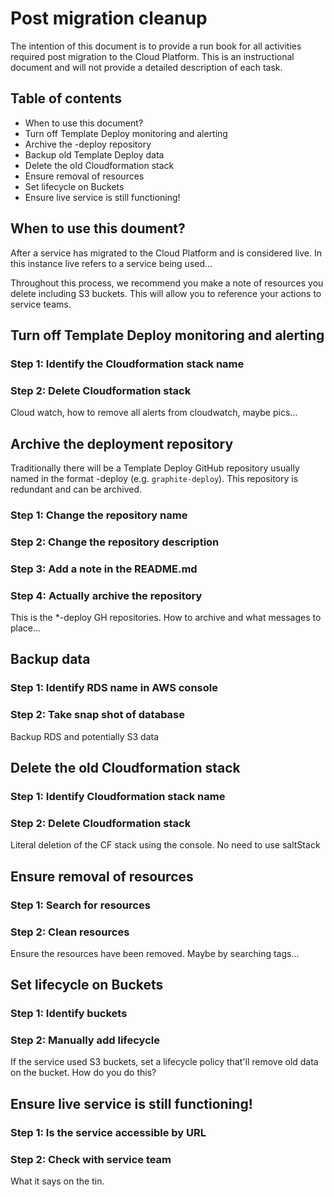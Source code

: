 # Post migration cleanup
The intention of this document is to provide a run book for all activities required post migration to the Cloud Platform. This is an instructional document and will not provide a detailed description of each task. 

## Table of contents
  - When to use this document?
  - Turn off Template Deploy monitoring and alerting
  - Archive the <service>-deploy repository
  - Backup old Template Deploy data
  - Delete the old Cloudformation stack
  - Ensure removal of resources
  - Set lifecycle on Buckets
  - Ensure live service is still functioning!

## When to use this doument?
After a service has migrated to the Cloud Platform and is considered live. In this instance live refers to a service being used...

Throughout this process, we recommend you make a note of resources you delete including S3 buckets. This will allow you to reference your actions to service teams.

## Turn off Template Deploy monitoring and alerting

### Step 1: Identify the Cloudformation stack name

### Step 2: Delete Cloudformation stack

Cloud watch, how to remove all alerts from cloudwatch, maybe pics...

## Archive the deployment repository
Traditionally there will be a Template Deploy GitHub repository usually named in the format <service>-deploy (e.g. `graphite-deploy`). This repository is redundant and can be archived.

### Step 1: Change the repository name

### Step 2: Change the repository description

### Step 3: Add a note in the README.md

### Step 4: Actually archive the repository


This is the *-deploy GH repositories. How to archive and what messages to place...
## Backup data

### Step 1: Identify RDS name in AWS console

### Step 2: Take snap shot of database

Backup RDS and potentially S3 data
## Delete the old Cloudformation stack

### Step 1: Identify Cloudformation stack name

### Step 2: Delete Cloudformation stack

Literal deletion of the CF stack using the console. No need to use saltStack
## Ensure removal of resources

### Step 1: Search for resources

### Step 2: Clean resources

Ensure the resources have been removed. Maybe by searching tags...

## Set lifecycle on Buckets

### Step 1: Identify buckets

### Step 2: Manually add lifecycle

If the service used S3 buckets, set a lifecycle policy that'll remove old data on the bucket. How do you do this?
## Ensure live service is still functioning!

### Step 1: Is the service accessible by URL

### Step 2: Check with service team
What it says on the tin.

